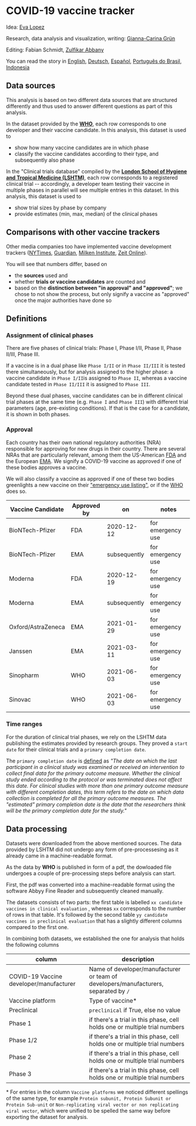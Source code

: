 # COVID-19 vaccine tracker

Idea: [Eva Lopez](https://twitter.com/evopez)

Research, data analysis and visualization, writing: [Gianna-Carina Grün](https://twitter.com/giannagruen)

Editing: Fabian Schmidt, [Zulfikar Abbany](https://twitter.com/zulfikarabbany)

You can read the story in [English](https://p.dw.com/p/3lUln), [Deutsch](https://p.dw.com/p/3lQ2q), [Español](https://p.dw.com/p/3lVQA), [Português do Brasil](https://p.dw.com/p/3lWb1), [Indonesia](https://p.dw.com/p/3lY9G)


## Data sources

This analysis is based on two different data sources that are structured differently and thus used to answer different questions as part of this analysis.

In the dataset provided by the [**WHO**](https://www.who.int/publications/m/item/draft-landscape-of-covid-19-candidate-vaccines), each row corresponds to one developer and their vaccine candidate. In this analysis, this dataset is used to 
* show how many vaccine candidates are in which phase
* classify the vaccine candidates according to their type, and subsequently also phase

In the "Clinical trials database" compiled by the [**London School of Hygiene and Tropical Medicine (LSHTM)**](https://vac-lshtm.shinyapps.io/ncov_vaccine_landscape/), each row corresponds to a registered clinical trial -- accordingly, a developer team testing their vaccine in multiple phases in parallel will see multiple entries in this dataset. In this analysis, this dataset is used to
* show trial sizes by phase by company
* provide estimates (min, max, median) of the clinical phases


## Comparisons with other vaccine trackers

Other media companies too have implemented vaccine development trackers ([NYTimes](https://www.nytimes.com/interactive/2020/science/coronavirus-vaccine-tracker.html), [Guardian](https://www.theguardian.com/world/ng-interactive/2020/nov/10/covid-vaccine-tracker-when-will-a-coronavirus-vaccine-be-ready), [Milken Institute](https://www.covid-19vaccinetracker.org/), [Zeit Online](https://www.zeit.de/wissen/gesundheit/2020-08/impfstoffentwicklung-corona-impfstoff-klinische-phasen-forschung)). 

You will see that numbers differ, based on 
* the **sources** used and 
* whether **trials or vaccine candidates** are counted and
* based on the **distinction between "in approval" and "approved"**; we chose to not show the process, but only signify a vaccine as "approved" once the major authorities have done so

 
## Definitions

### Assignment of clinical phases

There are five phases of clinical trials: Phase I, Phase I/II, Phase II, Phase II/III, Phase III.

If a vaccine is in a dual phase like `Phase I/II` or in `Phase II/III` it is tested there simultaneously, but for analysis assigned to the higher phase: a vaccine candidate in `Phase I/II`is assigned to `Phase II`, whereas a vaccine candidate tested in `Phase II/III` it is assigned to `Phase III`.

Beyond these dual phases, vaccine candidates can be in different clinical trial phases at the same time (e.g. `Phase I` and `Phase III`) with different trial parameters (age, pre-existing conditions). If that is the case for a candidate, it is shown in both phases.

### Approval

Each country has their own national regulatory authorities (NRA) responsible for approving for new drugs in their country. There are several NRAs that are particularly relevant, among them the US-American [FDA](https://www.fda.gov/vaccines-blood-biologics/industry-biologics/coronavirus-covid-19-cber-regulated-biologics) and the European [EMA](https://www.ema.europa.eu/en/human-regulatory/overview/public-health-threats/coronavirus-disease-covid-19/treatments-vaccines-covid-19). We signify a COVID-19 vaccine as approved if one of these bodies approves a vaccine. 

We will also classify a vaccine as approved if one of these two bodies greenlights a new vaccine on their ["emergency use listing"](https://www.who.int/news-room/q-a-detail/coronavirus-disease-use-of-emergency-use-listing-procedure-forvaccines-against-covid-19), or if the [WHO](https://www.who.int/emergencies/diseases/novel-coronavirus-2019/covid-19-vaccines/advice) does so. 

| Vaccine Candidate  | Approved by  |  on |  notes |
|------------------|------|-------------|--------------------|
|  BioNTech-Pfizer |  FDA |  2020-12-12 | for emergency use  |
|  BioNTech-Pfizer |  EMA |  subsequently | for emergency use  |
|  Moderna |  FDA |  2020-12-19 | for emergency use  |
|  Moderna |  EMA |  subsequently | for emergency use  |
|  Oxford/AstraZeneca |  EMA |  2021-01-29 | for emergency use  |
|  Janssen |  EMA |  2021-03-11 | for emergency use  |
|  Sinopharm |  WHO |  2021-06-03 | for emergency use  |
|  Sinovac |  WHO |  2021-06-03 | for emergency use  |


### Time ranges

For the duration of clinical trial phases, we rely on the LSHTM data publishing the estimates provided by research groups. They proved a `start date` for their clinical trials and a `primary completion date`. 

The `primary completion date` is [defined](https://prsinfo.clinicaltrials.gov/definitions.html#PrimaryCompletionDate) as *"The date on which the last participant in a clinical study was examined or received an intervention to collect final data for the primary outcome measure. Whether the clinical study ended according to the protocol or was terminated does not affect this date. For clinical studies with more than one primary outcome measure with different completion dates, this term refers to the date on which data collection is completed for all the primary outcome measures. The "estimated" primary completion date is the date that the researchers think will be the primary completion date for the study."*


## Data processing

Datasets were downloaded from the above mentioned sources. The data provided by LSHTM did not undergo any form of pre-processesing as it already came in a machine-readable format.

As the data by **WHO** is published in form of a pdf, the dowloaded file undergoes a couple of pre-processing steps before analysis can start.

First, the pdf was converted into a machine-readable format using the software Abbyy Fine Reader and subsequently cleaned manually.

The datasets consists of two parts: the first table is labelled `xx candidate vaccines in clinical evaluation` , whereas  `xx` corresponds to the number of rows in that table. It's followed by the second table `yy candidate vaccines in preclinical evaluation` that has a slightly different columns compared to the first one.

In combining both datasets, we established the one for analysis that holds the following columns

| column  |  description |
|----------------|------------------------|
| COVID-19 Vaccine developer/manufacturer  | Name of developer/manufacturer or team of developers/manufacturers, separated by  `/` |
| Vaccine platform | Type of vaccine\* |
| Preclinical| `preclinical` if True, else no value  |
| Phase 1  | if there's a trial in this phase, cell holds one or multiple trial numbers |
| Phase 1/2 | if there's a trial in this phase, cell holds one or multiple trial numbers |
| Phase 2 | if there's a trial in this phase, cell holds one or multiple trial numbers |
| Phase 3  | if there's a trial in this phase, cell holds one or multiple trial numbers |

\* For entries in the column `Vaccine platforms` we noticed different spellings of the same type, for example `Protein subunit, Protein Subunit or Protein Sub-unit` or `Non-replicating viral vector or non replicating viral vector`, which were unified to be spelled the same way before exporting the dataset for analysis.

